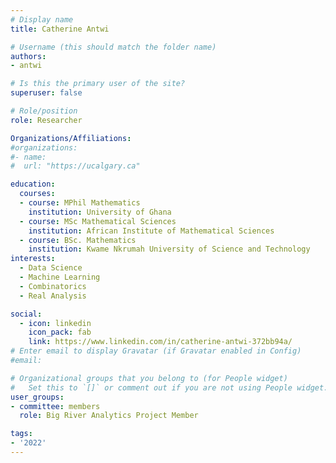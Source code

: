 ```yaml
---
# Display name
title: Catherine Antwi

# Username (this should match the folder name)
authors:
- antwi

# Is this the primary user of the site?
superuser: false

# Role/position
role: Researcher

Organizations/Affiliations:
#organizations:
#- name: 
#  url: "https://ucalgary.ca"

education:
  courses:
  - course: MPhil Mathematics
    institution: University of Ghana
  - course: MSc Mathematical Sciences
    institution: African Institute of Mathematical Sciences
  - course: BSc. Mathematics
    institution: Kwame Nkrumah University of Science and Technology
interests:
  - Data Science
  - Machine Learning
  - Combinatorics
  - Real Analysis

social:
  - icon: linkedin
    icon_pack: fab
    link: https://www.linkedin.com/in/catherine-antwi-372bb94a/
# Enter email to display Gravatar (if Gravatar enabled in Config)
#email:

# Organizational groups that you belong to (for People widget)
#   Set this to `[]` or comment out if you are not using People widget.
user_groups:
- committee: members
  role: Big River Analytics Project Member

tags:
- '2022'
---
```

